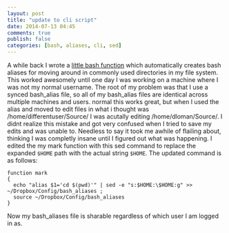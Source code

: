 ```yaml
---
layout: post
title: "update to cli script"
date: 2014-07-13 04:45
comments: true
publish: false
categories: [bash, aliases, cli, sed]
---
```

A while back I wrote a <a href=http://danloman.org/blog/2013/12/19/alternative-for-quick-cli-filesystem-navagation-shortcutting/> little bash function</a>
which automatically creates bash aliases for moving around in commonly used directories in my file system.
This worked awesomely until one day I was working on a machine where I was not my normal username.
The root of my problem was that I use a synced bash_alias file, so  all of my bash_alias files are identical across multiple machines and users.
normal this works great, but when I used the alias and moved to edit files in what i thought was /home/differentuser/Source/ I was acutally editing /home/dloman/Source/.
I didnt realize this mistake and got very confused when I tried to save my edits and was unable to.
Needless to say it took me awhile of flailing about, thinking I was completly insane until I figured out what was happening.
I edited the my mark function with this sed command to replace the expanded `$HOME` path with the actual string `$HOME`. The updated command is as follows:

```
function mark
{
  echo "alias $1='cd $(pwd)'" | sed -e "s:$HOME:\$HOME:g" >> ~/Dropbox/Config/bash_aliases ;
  source ~/Dropbox/Config/bash_aliases
}
```
Now my bash_aliases file is sharable regardless of which user I am logged in as.
